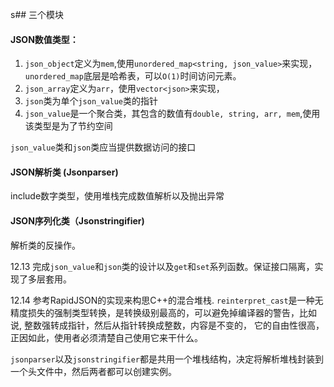 s## 三个模块


#### JSON数值类型：
1. `json_object`定义为`mem`,使用`unordered_map<string, json_value>`来实现，`unordered_map`底层是哈希表，可以`O(1)`时间访问元素。
2. `json_array`定义为`arr`，使用`vector<json>`来实现，
3. `json`类为单个`json_value`类的指针
4. `json_value`是一个聚合类，其包含的数值有`double, string, arr, mem`,使用该类型是为了节约空间




`json_value`类和`json`类应当提供数据访问的接口

#### JSON解析类 (Jsonparser)
include数字类型，使用堆栈完成数值解析以及抛出异常

#### JSON序列化类（Jsonstringifier)
解析类的反操作。



12.13 完成`json_value`和`json`类的设计以及`get`和`set`系列函数。保证接口隔离，实现了多层套用。


12.14 参考RapidJSON的实现来构思C++的混合堆栈.
`reinterpret_cast`是一种无精度损失的强制类型转换，是转换级别最高的，可以避免掉编译器的警告，比如说, 整数强转成指针，然后从指针转换成整数，内容是不变的，
它的自由性很高，正因如此，使用者必须清楚自己使用它来干什么。


`jsonparser`以及`jsonstringifier`都是共用一个堆栈结构，决定将解析堆栈封装到一个头文件中，然后两者都可以创建实例。
